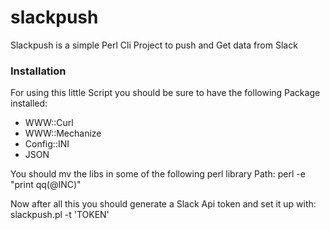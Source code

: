 # slackpush

Slackpush is a simple Perl Cli Project to push and Get data from Slack

### Installation

For using this little Script you should be sure to have the following Package installed:
  - WWW::Curl
  - WWW::Mechanize
  - Config::INI
  - JSON
  
You should mv the libs in some of the following perl library Path:
perl -e "print qq(@INC)"

Now after all this you should generate a Slack Api token and set it up with:
slackpush.pl -t 'TOKEN'
